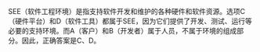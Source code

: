 SEE（软件工程环境）是指支持软件开发和维护的各种硬件和软件资源。选项C（硬件平台）和D（软件工具）都属于SEE，因为它们提供了开发、测试、运行等必要的支持环境。而A（客户）和B（开发者）属于人员，不属于环境的组成部分。因此，正确答案是C、D。